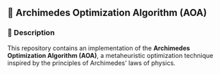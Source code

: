 ## 📌 Archimedes Optimization Algorithm (AOA)
### 🔹 Description
This repository contains an implementation of the **Archimedes Optimization Algorithm (AOA)**, a metaheuristic optimization technique inspired by the principles of Archimedes' laws of physics.
